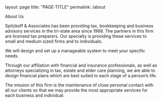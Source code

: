 layout: page
title: "PAGE-TITLE"
permalink: /about

About Us

Spitzkoff & Associates has been providing tax, bookkeeping and business advisory services in the tri-state area since 1968. The partners in this firm are licensed tax preparers. Our specialty is providing these services to small and medium sized firms and to individuals.

We will design and set up a manageable system to meet your specific needs.

Through our affiliation with financial and insurance professionals, as well as attorneys specializing in tax, estate and elder care planning, we are able to design financial plans which are best suited to each stage of a person’s life.

The mission of this firm is the maintenance of close personal contact with all our clients so that we may provide the most appropriate services for each business and individual.
